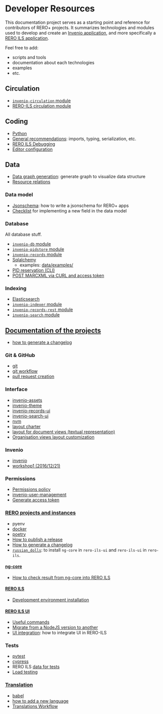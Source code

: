 # Developer Resources

This documentation project serves as a starting point and reference for contributors of RERO+ projects. It summarizes technologies and modules used to develop and create an [Invenio application][1], and more specifically a [RERO ILS application][2].

Feel free to add:

* scripts and tools
* documentation about each technologies
* examples
* etc.

[1]: https://invenio.readthedocs.io
[2]: https://github.com/rero/rero-ils

## Circulation

* [`invenio-circulation` module](circulation/invenio-circulation.md)
* [RERO-ILS circulation module](circulation/circulation-module.md)

## Coding

* [Python](coding/python.md)
* [General recommendations](coding/recommendations.md): imports, typing, serialization, etc.
* [RERO ILS Debugging](coding/rero-ils-debug-specifics.md)
* [Editor configuration](coding/editor-configurations.md)

## Data

* [Data graph generation](data/data-graph-generation.md): generate graph to
  visualize data structure
* [Resource relations](data/resource-relations.md)

### Data model

* [Jsonschema](data/jsonschema.md): how to write a jsonschema for RERO+ apps
* [Checklist](data-model-checklist.md) for implementing a new field in the data model

### Database

All database stuff.

* [`invenio-db` module](data/invenio-db.md)
* [`invenio-pidstore` module](data/invenio-pidstore.md)
* [`invenio-records` module](data/invenio-records.md)
* [Sqlalchemy](data/sqlalchemy.md)
  * examples: [data/examples/](data/examples/)
* [PID reservation (CLI)](data/pid-reservation.md)
* [POST MARCXML via CURL and access token](data/post-marcxml-curl.md)

### Indexing

* [Elasticsearch](data/elasticsearch.md)
* [`invenio-indexer` module](data/invenio-indexer.md)
* [`invenio-records-rest` module](data/invenio-records-rest.md)
* [`invenio-search` module](data/invenio-search.md)

## [Documentation of the projects](documentation/README.md)

* [how to generate a changelog](documentation/generate-changelog.md)

### Git & GitHub

* [git](git-github/git.md)
* [git workflow](git-github/workflow.md)
* [pull request creation](git-github/pull-rquests.md)

### Interface

* [invenio-assets](interface/invenio-assets.md)
* [invenio-theme](interface/invenio-theme.md)
* [invenio-records-ui](interface/invenio-records-ui.md)
* [invenio-search-ui](interface/invenio-search-ui.md)
* [nvm](interface/nvm.md)
* [layout charter](interface/layout-charter.md)
* [layout for document views (textual
  representation)](interface/layout-document-views.md)
* [Organisation views layout
  customization](interface/org-layout-customization.md)

### Invenio

* [invenio](invenio/invenio.md)
* [workshop1 (2016/12/21)](invenio/workshop1.md)

### Permissions

- [Permissions policy](permissions/policy.md)
- [invenio-user-management](permissions/invenio-user.md)
- [Generate access token](permissions/generate_oauth_token.md)

### [RERO projects and instances](rero-instances/README.md)

* pyenv
* [docker](rero-instances/docker.md)
* [poetry](rero-instances/poetry.md)
* [How to publish a release](rero-instances/release-publication.md)
* [How to generate a changelog](rero-instances/generate-changelog.md)
* [`russian_dolls`][1]: to install `ng-core` in `rero-ils-ui` and `rero-ils-ui`
  in `rero-ils`.

[1]: https://github.com/rero/rero-ils/blob/staging/scripts/russian_dolls

#### [ng-core](rero-instances/README.md#ng-core)

* [How to check result from ng-core into RERO ILS](rero-instances/ng-core/ng-core-integration.md)

#### [RERO ILS](rero-instances/README.md#rero-ils)

* [Development environment installation](rero-instances/rero-ils/dev_installation.md)

#### [RERO ILS UI](rero-instances/README.md#rero-ils-ui)

* [Useful commands](rero-instances/useful-commands.md)
* [Migrate from a NodeJS version to another](interface/nvm.md#migration)
* [UI integration](rero-instances/rero-ils-ui/ui-integration.md):
  how to integrate UI in RERO-ILS

### Tests

* [pytest](tests/pytest.md)
* [cypress](tests/cypress.md)
* RERO ILS [data for tests](tests/data-for-tests.md)
* [Load testing](tests/load-testing/load-testing.md)

### [Translation](translations)

* [babel](translations/babel.md)
* [how to add a new language](translations/add-language.md)
* [Translations Workflow](translations/translations-workflow.md)
